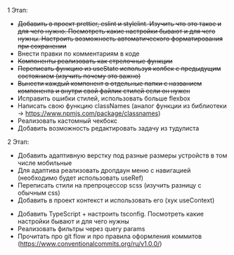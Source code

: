 1 Этап:

- ~~Добавить в проект prettier, eslint и stylelint. Изучить что это такое и для чего нужно. Посмотреть какие настройки
  бывают и для чего нужны. Настроить возможность автоматического форматирования при сохранении~~
- Внести правки по комментариям в коде
- ~~Компоненты реализовать как стрелочные функции~~
- ~~Переписать функцию из useState используя колбек с предыдущим состоянием (изучить почему это важно)~~
- ~~Вынести каждый компонент в отдельные папки с названием компонента и внутри свой файлик стилей если он нужен~~
- Исправить ошибки стилей, использовать больше flexbox
- Написать свою функцию classNames (аналог функции из библиотеки -> https://www.npmjs.com/package/classnames)
- Реализовать кастомный чекбокс
- Добавить возможность редактировать задачу из тудулиста

2 Этап:

- Добавить адаптивную верстку под разные размеры устройств в том числе мобильные
- Для адаптива реализовать дропдаун меню с навигацией (необходимо будет использовать useRef)
- Переписать стили на препроцессор scss (изучить разницу с обычным css)
- Добавить в проект контекст и использовать его (хук useContext)

* Добавить TypeScript + настроить tsconfig. Посмотреть какие настройки бывают и для чего нужны
* Реализовать фильтры через query params
* Прочитать про git flow и про правила оформления коммитов (https://www.conventionalcommits.org/ru/v1.0.0/)
